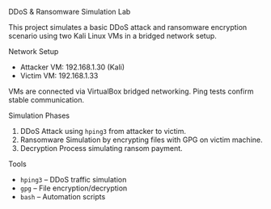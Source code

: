  DDoS & Ransomware Simulation Lab

This project simulates a basic DDoS attack and ransomware encryption scenario using two Kali Linux VMs in a bridged network setup.

 Network Setup
- Attacker VM: 192.168.1.30 (Kali)
- Victim VM: 192.168.1.33 

VMs are connected via VirtualBox bridged networking. Ping tests confirm stable communication.

 Simulation Phases
1. DDoS Attack using `hping3` from attacker to victim.
2. Ransomware Simulation by encrypting files with GPG on victim machine.
3. Decryption Process simulating ransom payment.

 Tools
- `hping3` – DDoS traffic simulation
- `gpg` – File encryption/decryption
- `bash` – Automation scripts
